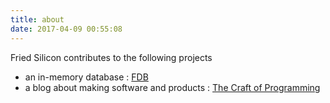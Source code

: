 ```yaml
---
title: about
date: 2017-04-09 00:55:08
---
```


Fried Silicon contributes to the following projects

 - an in-memory database : [FDB](https://gitlab.com/shiva/fdb)
 - a blog about making software and products : [The Craft of Programming](https://medium.com/the-craft-of-programming)


